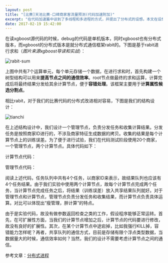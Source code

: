 ```yaml
---
layout: post
title: "[比赛]天池比赛-口碑商家客流量预测(代码加速附加)"
excerpt: "在代码加速篇中谈到了多线程和多进程的方式，并提出了分布式的设想。本文在设想基础上，给出了更加详细的描述"
date: 2017-02-19 15:42:00
---
```


在读xgboost源代码的时候，debug的代码是单机版本，同时xgboost也有分布式版本，而xgboost的分布式版本是就分布式通信框架rabit的。下图是基于rabit进行求和（_图片来源xgboost导读和实战_）：

![rabit-sum](http://wx1.sinaimg.cn/mw690/aba7d18bgy1fcvub5xn53j20dk06m74w.jpg)

上图中共有7个运算单元，每个单元存储一个数据，在进行求和时，首先构建一个树型结构可以用来**提高节点之间的通信效率**。root节点做最终的求和运算，计算完成后将最终结果分发给其余计算节点，便于**容错处理**。该框架主要用于**计算属性候选分割点**。

相比rabit，对于我们的比赛代码的分布式改进相对容易，下图是我们的结构设计：

![tianchi](http://wx3.sinaimg.cn/mw690/aba7d18bgy1fcvuc1jbh0j20ci0btwes.jpg)

在上述结构设计中，我们设计一个管理节点，负责分发任务和收集计算结果。分发任务是按照商家ID进行的，不涉及商家特征生成数据的拷贝。收集的结果是每个计算节点上的训练误差。为了便于进行试验，我们在代码测试阶段使用20个商家，一个管理节点，两个计算节点。具体代码如下：

计算节点代码：

<script src="https://gist.github.com/zhpmatrix/cf69dd62691492bc22dfae64b872f32d.js"></script>

管理节点代码：

<script src="https://gist.github.com/zhpmatrix/b6d40a7eb06bf569494ba65a3b3202e4.js"></script>

阅读上述代码，任务队列中共有4个任务，以商家ID来表示，故结果队列也应该有4个任务结果。由于我们实验中使用两个计算节点，故每个计算节点完成两个任务，当计算节点完成任务之后，将结果（训练误差）放入共享结果队列就好。对于管理节点和计算节点，管理节点负责分发任务和收集结果，而计算节点负责具体运算。对比可以体现出“瘦管理，胖计算”的特点。

由于是实验代码，故没有做参数返回检查之类的工作，假设程序能够正常运转。首先，在可扩展性方面，当我们的计算节点增加之后，计算节点的代码要进行修改，故没有良好的扩展性。其次，在某个计算节点中途宕掉，比如我强行KILL掉，容错能力怎样呢？再者，共享队列的通信方式，目前是存储有限个浮点类型数据，当数据量大的时候，通信效率如何？当然，我们的设计不需要考虑计算节点之间的通信。

参考文章：[分布式进程](http://www.liaoxuefeng.com/wiki/0014316089557264a6b348958f449949df42a6d3a2e542c000/001431929340191970154d52b9d484b88a7b343708fcc60000)